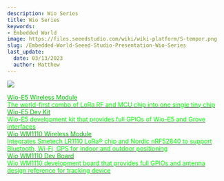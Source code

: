 ```yaml
---
description: Wio Series
title: Wio Series
keywords:
- Embedded World
image: https://files.seeedstudio.com/wiki/wiki-platform/S-tempor.png
slug: /Embedded-World-Seeed-Studio-Presentation-Wio-Series
last_update:
  date: 03/13/2023
  author: Matthew
---
```


![](https://www.seeedstudio.com/blog/wp-content/uploads/2023/03/sensor@2x.png)

<div class="embedded_world_container">
    <a class="embedded_world_item" style={{textAlign: 'center'}} href="/LoRa-E5_STM32WLE5JC_Module">
            <div class="embedded_world_title" style={{textAlign: 'center'}}><font color={'8DC215'} size={"6"}>Wio-E5 Wireless Module</font></div>
            <div class="embedded_world_title" style={{textAlign: 'center'}}><font color={'FFFFFF'} size={"3"}>The world-first combo of LoRa RF and MCU chip into one single tiny chip </font></div>
    </a>
</div>

<div class="embedded_world_container">
    <a class="embedded_world_item" style={{textAlign: 'center'}} href="/LoRa_E5_Dev_Board">
            <div class="embedded_world_title" style={{textAlign: 'center'}}><font color={'8DC215'} size={"6"}>Wio-E5 Dev Kit</font></div>
            <div class="embedded_world_title" style={{textAlign: 'center'}}><font color={'FFFFFF'} size={"3"}>Wio-E5 development kit that provides full GPIOs of Wio-E5 and Grove interfaces </font></div>
    </a>
</div>

<div class="embedded_world_container">
    <a class="embedded_world_item" style={{textAlign: 'center'}} href="https://www.seeedstudio.com/make_sense_from_the_true_wild.html">
            <div class="embedded_world_title" style={{textAlign: 'center'}}><font color={'8DC215'} size={"6"}>Wio WM1110 Wireless Module</font></div>
            <div class="embedded_world_title" style={{textAlign: 'center'}}><font color={'FFFFFF'} size={"3"}>Integrates Smetech LR1110 LoRa® chip and Nordic nRF52840 to support Bluetooth, Wi-Fi, GPS for indoor and outdoor positioning </font></div>
    </a>
</div>

<div class="embedded_world_container">
    <a class="embedded_world_item" style={{textAlign: 'center'}} href="https://www.seeedstudio.com/make_sense_from_the_true_wild.html">
            <div class="embedded_world_title" style={{textAlign: 'center'}}><font color={'8DC215'} size={"6"}>Wio WM1110 Dev Board</font></div>
            <div class="embedded_world_title" style={{textAlign: 'center'}}><font color={'FFFFFF'} size={"3"}>Wio WM1110 development board that provides full GPIOs and antenna design reference for tracking device </font></div>
    </a>
</div>
